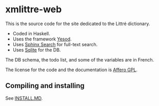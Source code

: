 xmlittre-web
============

This is the source code for the site dedicated to the Littré dictionary.

* Coded in Haskell.
* Uses the framework [Yesod](http://www.yesodweb.com/).
* Uses [Sphinx Search](http://sphinxsearch.com/) for full-text search.
* Uses [Sqlite](http://www.sqlite.org) for the DB.

The DB schema, the todo list, and some of the variables are in French.

The license for the code and the documentation is
[Affero GPL](http://www.gnu.org/licenses/agpl-3.0.html).


Compiling and installing
---------

See [INSTALL.MD](INSTALL.md).

